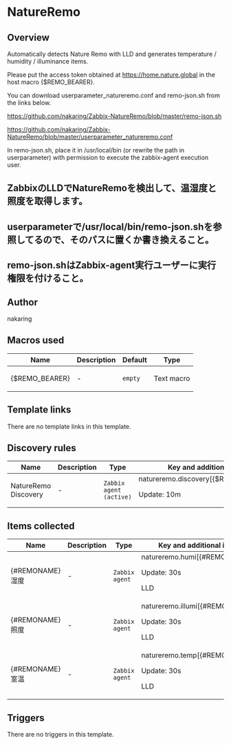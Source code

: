 # NatureRemo

## Overview

Automatically detects Nature Remo with LLD and generates temperature / humidity / illuminance items.


Please put the access token obtained at https://home.nature.global in the host macro {$REMO\_BEARER}.


You can download userparameter\_natureremo.conf and remo-json.sh from the links below.


<https://github.com/nakaring/Zabbix-NatureRemo/blob/master/remo-json.sh>


<https://github.com/nakaring/Zabbix-NatureRemo/blob/master/userparameter_natureremo.conf>


In remo-json.sh, place it in /usr/local/bin (or rewrite the path in userparameter) with permission to execute the zabbix-agent execution user.


 


ZabbixのLLDでNatureRemoを検出して、温湿度と照度を取得します。
----------------------------------------


userparameterで/usr/local/bin/remo-json.shを参照してるので、そのパスに置くか書き換えること。
------------------------------------------------------------------


remo-json.shはZabbix-agent実行ユーザーに実行権限を付けること。
-------------------------------------------



## Author

nakaring

## Macros used

|Name|Description|Default|Type|
|----|-----------|-------|----|
|{$REMO_BEARER}|<p>-</p>|`empty`|Text macro|


## Template links

There are no template links in this template.

## Discovery rules

|Name|Description|Type|Key and additional info|
|----|-----------|----|----|
|NatureRemo Discovery|<p>-</p>|`Zabbix agent (active)`|natureremo.discovery[{$REMO_BEARER}]<p>Update: 10m</p>|


## Items collected

|Name|Description|Type|Key and additional info|
|----|-----------|----|----|
|{#REMONAME} 湿度|<p>-</p>|`Zabbix agent`|natureremo.humi[{#REMONAME}]<p>Update: 30s</p><p>LLD</p>|
|{#REMONAME} 照度|<p>-</p>|`Zabbix agent`|natureremo.illumi[{#REMONAME}]<p>Update: 30s</p><p>LLD</p>|
|{#REMONAME} 室温|<p>-</p>|`Zabbix agent`|natureremo.temp[{#REMONAME}]<p>Update: 30s</p><p>LLD</p>|


## Triggers

There are no triggers in this template.

